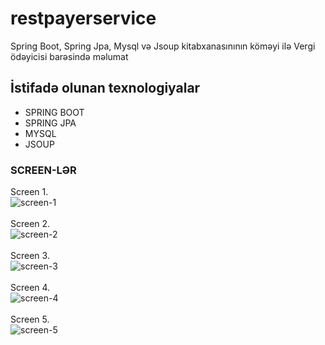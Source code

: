# restpayerservice
Spring Boot, Spring Jpa, Mysql və Jsoup kitabxanasınının köməyi ilə Vergi ödəyicisi barəsində məlumat 

## İstifadə olunan texnologiyalar
* SPRING BOOT
* SPRING JPA
* MYSQL
* JSOUP

### SCREEN-LƏR
Screen 1.<br/>
![screen-1](https://i.imgur.com/mehhu9l.jpg)
<br/>
<br/>
Screen 2.<br/>
![screen-2](https://i.imgur.com/QfhyyLp.jpg)
<br/>
<br/>
Screen 3.<br/>
![screen-3](https://i.imgur.com/tHOZ5Vj.jpg)
<br/>
<br/>
Screen 4.<br/>
![screen-4](https://i.imgur.com/ZE02MgY.jpg)
<br/>
<br/>
Screen 5.<br/>
![screen-5](https://i.imgur.com/9x1cCN7.jpg)
<br/>
<br/>

